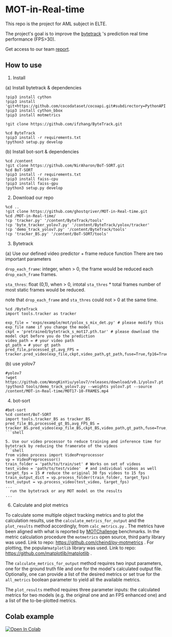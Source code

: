 # MOT-in-Real-time

This repo is the project for AML subject in ELTE.

The project's goal is to improve the [bytetrack](https://github.com/ifzhang/ByteTrack) 's prediction real time performance (FPS>30).

Get access to our team [report](https://docs.google.com/document/d/1CL5NLqxpi42jAJE1RuJuDSf8qFIHfQXw/edit?usp=sharing&ouid=109729230889422611512&rtpof=true&sd=true).

## How to use

1. Install

(a) Install bytetrack & dependencies
```shell
!pip3 install cython
!pip3 install 'git+https://github.com/cocodataset/cocoapi.git#subdirectory=PythonAPI'
!pip3 install cython_bbox
!pip3 install motmetrics

!git clone https://github.com/ifzhang/ByteTrack.git

%cd ByteTrack
!pip3 install -r requirements.txt
!python3 setup.py develop
```
(b) Install bot-sort & dependencies
```shell
%cd /content
!git clone https://github.com/NirAharon/BoT-SORT.git
%cd BoT-SORT
!pip3 install -r requirements.txt
!pip3 install faiss-cpu
!pip3 install faiss-gpu
!python3 setup.py develop
```
2. Download our repo
```shell
%cd ..
!git clone https://github.com/ghostqriver/MOT-in-Real-time.git
%cd /MOT-in-Real-time/
!cp 'tracker.py' '/content/ByteTrack/tools'
!cp 'byte_tracker_yolov7.py' '/content/ByteTrack/yolox/tracker'
!cp 'demo_track_yolov7.py' '/content/ByteTrack/tools'
!cp 'tracker_BS.py' '/content/BoT-SORT/tools'
```
3. Bytetrack

(a) Use our defined video predictor + frame reduce function
There are two important parameters 

```drop_each_frame```: integer, when > 0, the frame would be reduced each ```drop_each_frame``` frames.

```sta_thres```: float (0,1), when > 0, intotal ```sta_thres``` * total frames number of most static frames would be reduced.

note that ```drop_each_frame``` and ```sta_thres``` could not > 0 at the same time.
```shell
%cd /ByteTrack
import tools.tracker as tracker

exp_file = 'exps/example/mot/yolox_s_mix_det.py' # please modify this exp_file name if you change the model
ckpt = 'pretrained/bytetrack_s_mot17.pth.tar' # please download the model ckpt before you do the prediction
video_path = # your video path
gt_path = # your gt path
pred_file,processed_gt,avg_FPS = tracker.pred_video(exp_file,ckpt,video_path,gt_path,fuse=True,fp16=True,drop_each_frame=0,sta_thres=0.5)
```

(b) use yolov7
```shell
#yolov7
!wget https://github.com/WongKinYiu/yolov7/releases/download/v0.1/yolov7.pt
!python3 tools/demo_track_yolov7.py --weights yolov7.pt --source /content/MOT-in-Real-time/MOT17-10-FRAMES.mp4
```

4. bot-sort
```shell
#bot-sort
%cd content/BoT-SORT
import tools.tracker_BS as tracker_BS
pred_file_BS,processed_gt_BS,avg_FPS_BS = tracker_BS.pred_video(exp_file_BS,ckpt_BS,video_path,gt_path,fuse=True,fp16=True,sta_thres=0.5)
```shell

5. Use our video processor to reduce training and inference time for bytetrack by reducing the framerate of the videos
```shell
from video_process import VideoPreprocessor
vp = VideoPreprocessor()
train_folder = 'path/to/train/set' # Works on set of videos
test_video = 'path/to/test/video'  # and individual videos as well
target_fps = 15 # reduce the original 30 fps videos to 15 fps
train_output_dict = vp.process_folder(train_folder, target_fps)  
test_output = vp.process_video(test_video, target_fps)
...
  run the bytetrack or any MOT model on the results
...
```
6. Calculate and plot metrics

  To calculate some multiple object tracking metrics and to plot the calculation results, use the ```calculate_metrics_for_output``` and the ```plot_results``` method accordingly, from ```calc_metrics.py``` . The metrics have been aligned with what is reported by [MOTChallenge](https://motchallenge.net/) benchmarks. In the metric calculation procedure the ```motmetrics``` open source, third party library was used. Link to repo: https://github.com/cheind/py-motmetrics . For plotting,  the popular```matplotlib``` library was used. Link to repo: https://github.com/matplotlib/matplotlib .

The ```calculate_metrics_for_output``` method requires two input parameters, one for the ground truth file and one for the model's calculated output file. Optionally, one can provide a list of the desired metrics or set true for the ```all_metrics``` boolean parameter to yield all the available metrics. 

The ```plot_results``` method requires three parameter inputs: the calculated metrics for two models (e.g. the original one and an FPS enhanced one) and a list of the to-be-plotted metrics.




## Colab example

[![Open In Colab](https://colab.research.google.com/assets/colab-badge.svg)](https://colab.research.google.com/drive/1w_4PgAOQ-biOVtb2UCGuL2stxI_eCBpu?usp=sharing)
